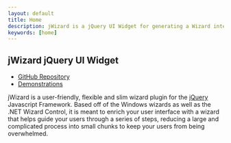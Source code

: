 ```yaml
---
layout: default
title: Home
description: jWizard is a jQuery UI Widget for generating a Wizard interface for your web pages and applications.
keywords: [home]
---
```


## jWizard jQuery UI Widget

 * [GitHub Repository](http://github.com/dominicbarnes/jWizard)
 * [Demonstrations](/jWizard/demos.html)

jWizard is a user-friendly, flexible and slim wizard plugin for the <a href="http://jquery.com/">jQuery</a> Javascript Framework.
Based off of the Windows wizards as well as the .NET Wizard Control, it is meant to enrich your user interface with a wizard that helps guide your users through a series of steps,
reducing a large and complicated process into small chunks to keep your users from being overwhelmed.